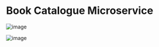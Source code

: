 # Book Catalogue Microservice
![image](https://github.com/Gargi2003/book_catalogue_microservice/assets/85543629/254ed211-a605-4637-a1ce-a5ff922333ff)

![image](https://github.com/Gargi2003/book_catalogue_microservice/assets/85543629/e65713c3-1e38-4a1a-9ca8-215ea90d8ef1)
